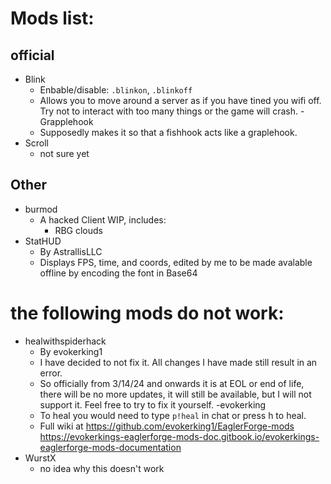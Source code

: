 
# Mods list:
## official
  - Blink
    - Enbable/disable: `.blinkon`, `.blinkoff`
    - Allows you to move around a server as if you have tined you wifi off. Try not to interact with too many things or the game will crash.
  -Grapplehook
    - Supposedly makes it so that a fishhook acts like a graplehook.
  - Scroll
     - not sure yet

## Other
- burmod
  - A hacked Client WIP, includes:
    - RBG clouds
- StatHUD
  - By AstrallisLLC
  - Displays FPS, time, and coords, edited by me to be made avalable offline by encoding the font in Base64

# the following mods do not work:
- healwithspiderhack
    - By evokerking1
    - I have decided to not fix it.  All changes I have made still result in an error.
    - So officially from 3/14/24 and onwards it is at EOL or end of life, there will be no more updates, it will still be available, but I will not support it.  Feel free to try to       fix it yourself.   -evokerking
    - To heal you would need to type `p!heal` in chat or press h to heal.
    - Full wiki at [https://github.com/evokerking1/EaglerForge-mods
](https://evokerkings-eaglerforge-mods-doc.gitbook.io/evokerkings-eaglerforge-mods-documentation/)https://evokerkings-eaglerforge-mods-doc.gitbook.io/evokerkings-eaglerforge-mods-documentation
- WurstX
    - no idea why this doesn't work
    
